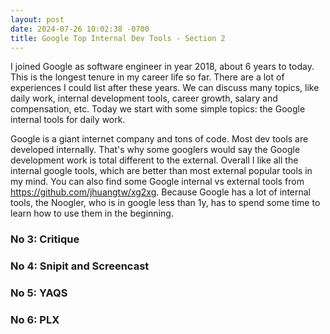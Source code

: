 ```yaml
---
layout: post
date: 2024-07-26 10:02:38 -0700
title: Google Top Internal Dev Tools - Section 2
---
```


I joined Google as software engineer in year 2018, about 6 years to today. This is the longest tenure in my career life so far. There are a lot of experiences I could list after these years. We can discuss many topics, like daily work, internal development tools, career growth, salary and compensation, etc. Today we start with some simple topics: the Google internal tools for daily work.

Google is a giant internet company and tons of code. Most dev tools are developed internally. That's why some googlers would say the Google development work is total different to the external. Overall I like all the internal google tools, which are better than most external popular tools in my mind. You can also find some Google internal vs external tools from https://github.com/jhuangtw/xg2xg. Because Google has a lot of internal tools, the Noogler, who is in google less than 1y, has to spend some time to learn how to use them in the beginning.


### No 3: Critique

### No 4: Snipit and Screencast

### No 5: YAQS

### No 6: PLX